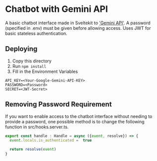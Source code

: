 # Chatbot with Gemini API

A basic chatbot interface made in Sveltekit to ['Gemini API'](https://ai.google.dev/). A password (specified in .env) must be given before allowing access. Uses JWT for basic stateless authentication.


## Deploying
1. Copy this directory
2. Run `npm install`
3. Fill in the Environment Variables
```env
API_KEY=<Your-Google-Gemini-API-KEY>
PASSWORD=<Password>
SECRET=<JWT-Secret>
```

## Removing Password Requirement
If you want to enable access to the chatbot interface without needing to provide a password, one possible method is to change the following function in src/hooks.server.ts.
```ts
export const handle : Handle = async ({event, resolve}) => {
  event.locals.is_authenticated =  true

  return resolve(event)
}

```

